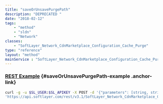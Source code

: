 ```yaml
---
title: "saveOrUnsavePurgePath"
description: "DEPRECATED "
date: "2018-02-12"
tags:
    - "method"
    - "sldn"
    - "Network"
classes:
    - "SoftLayer_Network_CdnMarketplace_Configuration_Cache_Purge"
type: "reference"
layout: "method"
mainService : "SoftLayer_Network_CdnMarketplace_Configuration_Cache_Purge"
---
```


### [REST Example](#saveOrUnsavePurgePath-example) <a href="/article/rest/"><i class="fas fa-question"></i></a> {#saveOrUnsavePurgePath-example .anchor-link} 
```bash
curl -g -u $SL_USER:$SL_APIKEY -X POST -d '{"parameters": [string, string, int]}' \
'https://api.softlayer.com/rest/v3.1/SoftLayer_Network_CdnMarketplace_Configuration_Cache_Purge/saveOrUnsavePurgePath'
```
